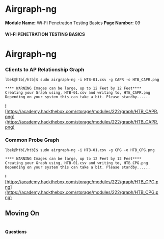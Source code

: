 <!--
 // Platform: Academy
// URL: https://academy.hackthebox.com/module/222/section/2923
// Platform Version: V1
// Module ID: 222
// Module Name: Wi-Fi Penetration Testing Basics
// Module Difficulty: Medium
// Section ID: 2923
// Section Title: Airgraph-ng
// Page Title: Hack The Box - Academy
// Page Number: 09
-->

# Airgraph-ng

**Module Name:** Wi-Fi Penetration Testing Basics **Page Number:** 09

#### 

#### WI-FI PENETRATION TESTING BASICS

# Airgraph-ng

### Clients to AP Relationship Graph

``` shell-session
lbek@htb[/htb]$ sudo airgraph-ng -i HTB-01.csv -g CAPR -o HTB_CAPR.png

**** WARNING Images can be large, up to 12 Feet by 12 Feet****
Creating your Graph using, HTB-01.csv and writing to, HTB_CAPR.png
Depending on your system this can take a bit. Please standby......
```

![https://academy.hackthebox.com/storage/modules/222/graph/HTB_CAPR.png](https://academy.hackthebox.com/storage/modules/222/graph/HTB_CAPR.png)

### Common Probe Graph

``` shell-session
lbek@htb[/htb]$ sudo airgraph-ng -i HTB-01.csv -g CPG -o HTB_CPG.png

**** WARNING Images can be large, up to 12 Feet by 12 Feet****
Creating your Graph using, HTB-01.csv and writing to, HTB_CPG.png
Depending on your system this can take a bit. Please standby......
```

![https://academy.hackthebox.com/storage/modules/222/graph/HTB_CPG.png](https://academy.hackthebox.com/storage/modules/222/graph/HTB_CPG.png)

## Moving On

# 

# 

#### Questions

####